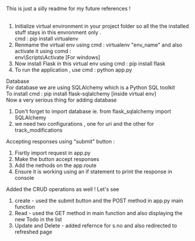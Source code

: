 This is just a silly readme for my future references ! <br><br>

1. Initialize virtual environment in your project folder so all the the installed stuff stays in this envronment only . <br> cmd : pip install virtualenv <br>
2. Renmame the virtual env using cmd : virtualenv "env_name" and also activate it using comd : <br> env\Scripts\Activate [For windows] <br>
3. Now install Flask in this virtual env using cmd : pip install flask <br>
4. To run the application , use cmd : python app.py <br>

Database <br>
For database we are using SQLAlchemy which is a Python SQL toolkit <br>
To install cmd : pip install flask-sqlalchemy [inside virtual env] <br>
Now a very serious thing for adding database <br>
1. Don't forget to import database ie. from flask_sqlalchemy import SQLAlchemy <br>
2. we need two configurations , one for uri and the other for track_modifications <br>

Accepting responses using "submit" button : <br>
1. Fisrtly import request in app.py <br>
2. Make the button accept responses <br>
3. Add the nethods on the app.route <br>
4. Ensure it is working using an if statement to print the response in console <br>

Added the CRUD operations as well ! Let's see <br>
1. create - used the submit button and the POST method in app.py main function <br>
2. Read - used the GET method in main function and also displaying the new Todo in the list <br>
3. Update and Delete - added refernce for s.no and also redirected to refreshed page <br>
